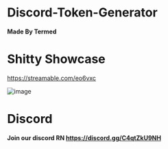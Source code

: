 # Discord-Token-Generator

**Made By Termed**

# Shitty Showcase

https://streamable.com/eo6vxc

![image](https://user-images.githubusercontent.com/119326754/204839641-f48a3171-ffdc-40af-a577-3b7ef30fcc2f.png)


# Discord
**Join our discord RN https://discord.gg/C4qtZkU9NH**
